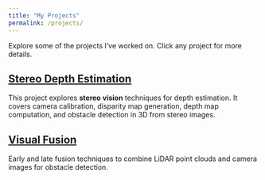 ```yaml
---
title: "My Projects"
permalink: /projects/
---
```


Explore some of the projects I’ve worked on. Click any project for more details.

## [Stereo Depth Estimation](https://github.com/Rouizi/stereo-depth-estimation/tree/main)

This project explores **stereo vision** techniques for depth estimation.
It covers camera calibration, disparity map generation, depth map computation, and obstacle detection in 3D from stereo images.

## [Visual Fusion](https://github.com/Rouizi/visual-fusion)

Early and late fusion techniques to combine LiDAR point clouds and camera images for obstacle detection.
